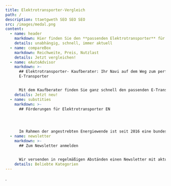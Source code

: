 ```yaml
---
title: Elektrotransporter-Vergleich
path: /
description: ttaetgweth SEO SEO SEO
src: /images/medal.png
content:
  - name: header
    markdown: Hier finden Sie den **passenden Elektrotransporter** für Ihre Ansprüche.
    details: unabhängig, schnell, immer aktuell
  - name: compareBox
    markdown: Reichweite, Preis, Nutzlast
    details: Jetzt vergleichen!
  - name: eAutoAdvisor
    markdown: >-
      ## Elektrotransporter- Kaufberater: Ihr Navi auf dem Weg zum perfekten
      E-Transporter


      Mit dem Kaufberater finden Sie ganz schnell den passenden E-Transporter. Einfach Wunsch-Kriterien eingeben. Vorgeschlagene Fahrzeuge vergleichen & Angebot anfordern. Gleich ausprobieren!
    details: Jetzt neu!
  - name: substities
    markdown: >-
      ## Förderungen für Elektrotransporter EN




      Im Rah­men der angestrebten En­ergiewende ist seit 2016 eine bun­desweite Förderung der Elek­tro­mo­bil­ität durch die so­ge­nan­nte “Umwelt­prämie” möglich, welche den Kauf rein elek­trischer Fahrzeuge fi­nanziell un­ter­stützt.
  - name: newsletter
    markdown: >-
      ## Zum Newsletter anmelden


      Wir versenden in regelmäßigen Abständen einen Newsletter mit aktuellen Themen und Neuigkeiten rund um Elektrotransporter. Natürlich verschicken wir keine Spam-Mails und  Sie können sich jederzeit von unserem Newsletter abmelden!
    details: Beliebte Kategorien
---
```

.